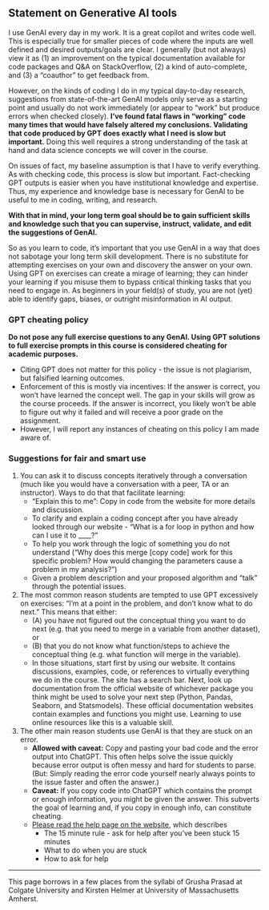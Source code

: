 ## Statement on Generative AI tools

I use GenAI every day in my work. It is a great copilot and writes code well. This is especially true for smaller pieces of code where the inputs are well defined and desired outputs/goals are clear. I generally (but not always) view it as (1) an improvement on the typical documentation available for code packages and Q&A on StackOverflow, (2) a kind of auto-complete, and (3) a “coauthor” to get feedback from. 

However, on the kinds of coding I do in my typical day-to-day research, suggestions from state-of-the-art GenAI models only serve as a starting point and usually do not work immediately (or appear to “work” but produce errors when checked closely). **I’ve found fatal flaws in “working” code many times that would have falsely altered my conclusions. Validating that code produced by GPT does exactly what I need is slow but important.** Doing this well requires a strong understanding of the task at hand and data science concepts we will cover in the course. 

On issues of fact, my baseline assumption is that I have to verify everything. As with checking code, this process is slow but important. Fact-checking GPT outputs is easier when you have institutional knowledge and expertise. Thus, my experience and knowledge base is necessary for GenAI to be useful to me in coding, writing, and research.

**With that in mind, your long term goal should be to gain sufficient skills and knowledge such that you can supervise, instruct, validate, and edit the suggestions of GenAI.**

So as you learn to code, it’s important that you use GenAI in a way that does not sabotage your long term skill development. There is no substitute for attempting exercises on your own and discovery the answer on your own. Using GPT on exercises can create a mirage of learning; they can hinder your learning if you misuse them to bypass critical thinking tasks that you need to engage in. As beginners in your field(s) of study, you are not (yet) able to identify gaps, biases, or outright misinformation in AI output.

### GPT cheating policy  

**Do not pose any full exercise questions to any GenAI. Using GPT solutions to full exercise prompts in this course is considered cheating for academic purposes.** 
- Citing GPT does not matter for this policy - the issue is not plagiarism, but falsified learning outcomes.
- Enforcement of this is mostly via incentives: If the answer is correct, you won’t have learned the concept well. The gap in your skills will grow as the course proceeds. If the answer is incorrect, you likely won’t be able to figure out why it failed and will receive a poor grade on the assignment.
- However, I will report any instances of cheating on this policy I am made aware of.

### Suggestions for fair and smart use 

1. You can ask it to discuss concepts iteratively through a conversation (much like you would have a conversation with a peer, TA or an instructor). Ways to do that that facilitate learning:
    - “Explain this to me”: Copy in code from the website for more details and discussion. 
    - To clarify and explain a coding concept after you have already looked through our website - “What is a for loop in python and how can I use it to ____?”
    - To help you work through the logic of something you do not understand (“Why does this merge [copy code] work for this specific problem? How would changing the parameters cause a problem in my analysis?”)
    - Given a problem description and your proposed algorithm and “talk” through the potential issues.
2. The most common reason students are tempted to use GPT excessively on exercises: “I’m at a point in the problem, and don’t know what to do next.” This means that either:
    - (A) you have not figured out the conceptual thing you want to do next (e.g. that you need to merge in a variable from another dataset), or
    - (B) that you do not know what function/steps to achieve the conceptual thing (e.g. what function will merge in the variable).
    - In those situations, start first by using our website. It contains discussions, examples, code, or references to virtually everything we do in the course. The site has a search bar. Next, look up documentation from the official website of whichever package you think might be used to solve your next step (Python, Pandas, Seaborn, and Statsmodels). These official documentation websites contain examples and functions you might use. Learning to use online resources like this is a valuable skill.
1. The other main reason students use GenAI is that they are stuck on an error. 
    - **Allowed with caveat:** Copy and pasting your bad code and the error output into ChatGPT. This often helps solve the issue quickly because error output is often messy and hard for students to parse. (But: Simply reading the error code yourself nearly always points to the issue faster and often the answer.)
    - **Caveat:** If you copy code into ChatGPT which contains the prompt or enough information, you might be given the answer. This subverts the goal of learning and, if you copy in enough info, can constitute cheating. 
    - [Please read the help page on the website](help), which describes 
        - The 15 minute rule - ask for help after you’ve been stuck 15 minutes
        - What to do when you are stuck
        - How to ask for help

---

This page borrows in a few places from the syllabi of Grusha Prasad at Colgate University and Kirsten Helmer at University of Massachusetts Amherst.
